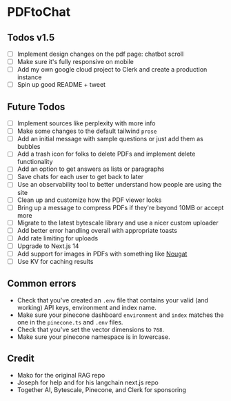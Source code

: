 # PDFtoChat

## Todos v1.5

- [ ] Implement design changes on the pdf page: chatbot scroll
- [ ] Make sure it's fully responsive on mobile
- [ ] Add my own google cloud project to Clerk and create a production instance
- [ ] Spin up good README + tweet

## Future Todos

- [ ] Implement sources like perplexity with more info
- [ ] Make some changes to the default tailwind `prose`
- [ ] Add an initial message with sample questions or just add them as bubbles
- [ ] Add a trash icon for folks to delete PDFs and implement delete functionality
- [ ] Add an option to get answers as lists or paragraphs
- [ ] Save chats for each user to get back to later
- [ ] Use an observability tool to better understand how people are using the site
- [ ] Clean up and customize how the PDF viewer looks
- [ ] Bring up a message to compress PDFs if they're beyond 10MB or accept more
- [ ] Migrate to the latest bytescale library and use a nicer custom uploader
- [ ] Add better error handling overall with appropriate toasts
- [ ] Add rate limiting for uploads
- [ ] Upgrade to Next.js 14
- [ ] Add support for images in PDFs with something like [Nougat](https://replicate.com/meta/nougat)
- [ ] Use KV for caching results

## Common errors

- Check that you've created an `.env` file that contains your valid (and working) API keys, environment and index name.
- Make sure your pinecone dashboard `environment` and `index` matches the one in the `pinecone.ts` and `.env` files.
- Check that you've set the vector dimensions to `768`.
- Make sure your pinecone namespace is in lowercase.

## Credit

- Mako for the original RAG repo
- Joseph for help and for his langchain next.js repo
- Together AI, Bytescale, Pinecone, and Clerk for sponsoring
